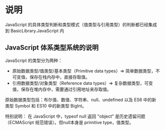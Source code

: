 # 说明

JavaScript 的具体类型判断和类型模式（值类型与引用类型）的判断都已经集成到 BasicLibrary.JavaScript 内

## JavaScript 体系类型系统的说明

JavaScript 的类型分为两种：

* 原始数据类型/值类型/基本类型（Primitive data types）=> 简单数据类型，不可变值，保存在栈内存中，直接存取值。
* 引用数据类型/对象类型（Reference data types）=> 复杂数据类型，可变值，保存在堆内存中，需要通过引用地址来存取值。

原始数据类型包括：布尔值、数值、字符串、null、undefined 以及 ES6 中的新类型 Symbol 和 ES10 中的新类型 BigInt。

特别说明：
在 JavaScript 中，typeof null 返回 "object" 是历史遗留问题（ECMAScript 规范错误）。但null本身是 primitive type，值类型。

